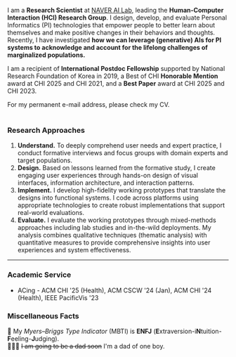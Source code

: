 I am a **Research Scientist** at <a href="https://clova.ai/ai-research" target="_blank" class="naver">NAVER AI Lab</a>, leading the **Human-Computer Interaction (HCI) Research Group**. I design, develop, and evaluate Personal Informatics (PI) technologies that empower people to better learn about themselves and make positive changes in their behaviors and thoughts. Recently, I have investigated **how we can leverage (generative) AIs for PI systems to acknowledge and account for the lifelong challenges of marginalized populations.**

<!--I received a Ph.D. degree in Computer Science and Engineering (2012-2019), and a Bachelor of Fine Arts degree in Visual Communication Design (2007-2011) at *Seoul National University*.-->

I am a recipient of **International Postdoc Fellowship** supported by National Research Foundation of Korea in 2019, a Best of CHI **Honorable Mention** award at CHI 2025 and CHI 2021, and a **Best Paper** award at CHI 2025 and CHI 2023.

<div class="badge announcement">For my permanent e-mail address, please check my CV.</div>
<br/>

<!--<div class="badge important">I will be accepting several research interns for 2025 spring/summer. Please check the <a href="/internship"><b>internship</b></a> page.</div>
<br/>-->

### Research Approaches
1. <b>Understand.</b> To deeply comprehend user needs and expert practice, I conduct formative interviews and focus groups with domain experts and target populations.
1. <b>Design.</b> Based on lessons learned from the formative study, I create engaging user experiences through hands-on design of visual interfaces, information architecture, and interaction patterns.
1. <b>Implement.</b> I develop high-fidelity working prototypes that translate the designs into functional systems. I code across platforms using appropriate technologies to create robust implementations that support real-world evaluations.
1. <b>Evaluate.</b> I evaluate the working prototypes through mixed-methods approaches including lab studies and in-the-wild deployments. My analysis combines qualitative techniques (thematic analysis) with quantitative measures to provide comprehensive insights into user experiences and system effectiveness.

***


### Academic Service
* ACing - ACM CHI '25 (Health), ACM CSCW '24 (Jan), ACM CHI '24 (Health), IEEE PacificVis '23 

### Miscellaneous Facts

🫶 My *Myers–Briggs Type Indicator* (MBTI) is **ENFJ** (**E**xtraversion-i**N**tuition-**F**eeling-**J**udging).
<br/>
👨‍👩‍👦 ~~I am going to be a dad soon~~ I'm a dad of one boy. 


<!--<div class="badge announcement">The HCI group at NAVER AI Lab is hiring! Please refer to our official job description (<a href="https://naver-career.gitbook.io/en/teams/clova-cic/ai-lab/hci" target=_blank>English</a> / <a href="https://naver-career.gitbook.io/kr/service/clova/hci-x-ai" target=_blank>Korean</a>).
</div>-->